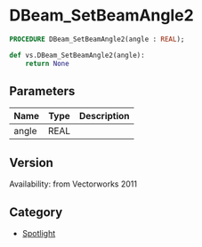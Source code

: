 # DBeam_SetBeamAngle2

```pascal
PROCEDURE DBeam_SetBeamAngle2(angle : REAL);
```

```python
def vs.DBeam_SetBeamAngle2(angle):
    return None
```

## Parameters
|Name|Type|Description|
|---|---|---|
|angle|REAL|   |

## Version
Availability: from Vectorworks 2011

## Category
* [Spotlight](../Categories/Spotlight.md)

